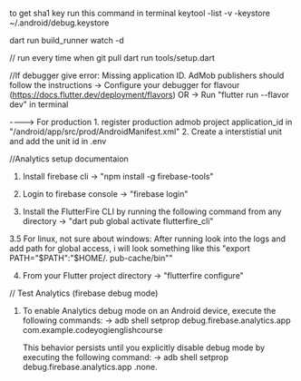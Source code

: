 to get sha1 key run this command in terminal
keytool -list -v -keystore ~/.android/debug.keystore

dart run build_runner watch -d

// run every time when git pull
dart run tools/setup.dart

//If debugger give error: Missing application ID. AdMob publishers should follow the instructions
-> Configure your debugger for flavour (https://docs.flutter.dev/deployment/flavors)
OR
-> Run "flutter run --flavor dev" in terminal

----> For production
            1. register production admob project application_id in "/android/app/src/prod/AndroidManifest.xml"
            2. Create a interstistial unit and add the unit id in .env


//Analytics setup documentaion

1. Install firebase cli -> "npm install -g firebase-tools"

2. Login to firebase console -> "firebase login"

3. Install the FlutterFire CLI by running the following command from any directory -> "dart pub global activate flutterfire_cli"

3.5 For linux, not sure about windows: After running look into the logs and add path for global access, i will look something like 
                                        this "export PATH="$PATH":"$HOME/.   pub-cache/bin""

4. From your Flutter project directory -> "flutterfire configure"

// Test Analytics (firebase debug mode)

1. To enable Analytics debug mode on an Android device, execute the following commands: 
    -> adb shell setprop debug.firebase.analytics.app  com.example.codeyogienglishcourse

    This behavior persists until you explicitly disable debug mode by executing the following command:
    -> adb shell setprop debug.firebase.analytics.app .none.

